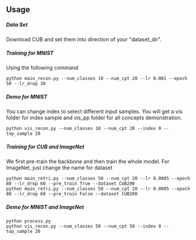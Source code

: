 ## Usage

##### Data Set
Download CUB and set them into direction of your "dataset_dir".

##### Training for MNIST
Using the following command
```
python main_recon.py --num_classes 10 --num_cpt 20 --lr 0.001 --epoch 50 --lr_drop 30
```

##### Demo for MNIST
You can change index to select different input samples.
You will get a vis folder for index sample and vis_pp folder for all concepts demonstration.
```
python vis_recon.py --num_classes 10 --num_cpt 20 --index 0 --top_sample 20
```

##### Training for CUB and ImageNet
We first pre-train the backbone and then train the whole model. For ImageNet, just change the name for dataset
```
python main_retri.py --num_classes 50 --num_cpt 20 --lr 0.0005 --epoch 80 --lr_drop 60 --pre_train True --dataset CUB200
python main_retri.py --num_classes 50 --num_cpt 20 --lr 0.0005 --epoch 80 --lr_drop 60 --pre_train False --dataset CUB200
```

##### Demo for MNIST and ImageNet
```
python process.py
python vis_recon.py --num_classes 50 --num_cpt 50 --index 0 --top_sample 20
```